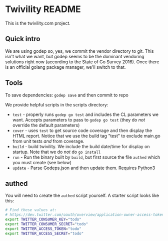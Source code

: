 # Twivility README

This is the twivility.com project.

## Quick intro

We are using godep so, yes, we commit the vendor directory to git. This isn't
what we want, but godep seems to be the dominant vendoring solutions right now
(according to the State of Go Survey 2016). Once there is an official golang
package manager, we'll switch to that.

## Tools

To save dependencies: `godep save` and then commit to repo

We provide helpful scripts in the scripts directory:

* `test` - properly runs `godep go test` and includes the CL parameters we
   want. Accepts parameters to pass to `godep go test` (they do *not* override
   the default parameters)
* `cover` - uses `test` to get source code coverage and then display the
   HTML report. Notice that we use the build tag "test" to exclude main.go from
   unit tests *and* from coverage.
* `build` - build twivility. We include the build date/time for display on
   startup. Note that we do *not* do `go install`
* `run` - Run the binary built by `build`, but first source the file
   `authed` which you must create (see below)
* `update` - Parse Godeps.json and then update them. Requires Python3

## authed

You will need to create the `authed` script yourself. A starter script
looks like this:

````bash
# Find these values at:
# https://dev.twitter.com/oauth/overview/application-owner-access-tokens
export TWITTER_CONSUMER_KEY="todo"
export TWITTER_CONSUMER_SECRET="todo"
export TWITTER_ACCESS_TOKEN="todo"
export TWITTER_ACCESS_SECRET="todo"
````
